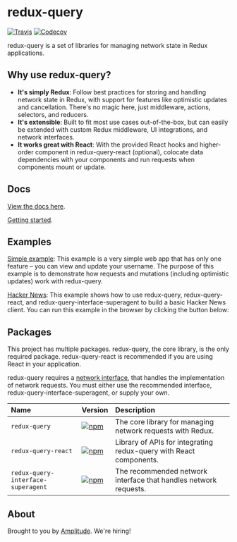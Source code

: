 # redux-query

[![Travis](https://img.shields.io/travis/amplitude/redux-query.svg?style=flat-square)](https://travis-ci.org/amplitude/redux-query)
[![Codecov](https://img.shields.io/codecov/c/github/amplitude/redux-query.svg?style=flat-square)](https://codecov.io/gh/amplitude/redux-query)

redux-query is a set of libraries for managing network state in Redux applications.

## Why use redux-query?

- **It's simply Redux**: Follow best practices for storing and handling network state in Redux, with support for features like optimistic updates and cancellation. There's no magic here, just middleware, actions, selectors, and reducers.
- **It's extensible**: Built to fit most use cases out-of-the-box, but can easily be extended with custom Redux middleware, UI integrations, and network interfaces.
- **It works great with React**: With the provided React hooks and higher-order component in redux-query-react (optional), colocate data dependencies with your components and run requests when components mount or update.

## Docs

[View the docs here](https://amplitude.github.io/redux-query).

[Getting started](https://amplitude.github.io/redux-query/getting-started).

## Examples

[Simple example](https://amplitude.github.io/redux-query/examples/simple): This example is a very simple web app that has only one feature – you can view and update your username. The purpose of this example is to demonstrate how requests and mutations (including optimistic updates) work with redux-query.

[Hacker News](https://amplitude.github.io/redux-query/examples/hacker-news): This example shows how to use redux-query, redux-query-react, and redux-query-interface-superagent to build a basic Hacker News client. You can run this example in the browser by clicking the button below:

## Packages

This project has multiple packages. redux-query, the core library, is the only required package. redux-query-react is recommended if you are using React in your application.

redux-query requires a [network interface](https://amplitude.github.io/redux-query/network-interfaces), that handles the implementation of network requests. You must either use the recommended interface, redux-query-interface-superagent, or supply your own.

| Name                               | Version                                                                                                                                                       | Description                                                        |
| :--------------------------------- | :------------------------------------------------------------------------------------------------------------------------------------------------------------ | :----------------------------------------------------------------- |
| `redux-query`                      | [![npm](https://img.shields.io/npm/v/redux-query.svg?style=flat-square)](https://www.npmjs.com/package/redux-query)                                           | The core library for managing network requests with Redux.         |
| `redux-query-react`                | [![npm](https://img.shields.io/npm/v/redux-query-react.svg?style=flat-square)](https://www.npmjs.com/package/redux-query-react)                               | Library of APIs for integrating redux-query with React components. |
| `redux-query-interface-superagent` | [![npm](https://img.shields.io/npm/v/redux-query-interface-superagent.svg?style=flat-square)](https://www.npmjs.com/package/redux-query-interface-superagent) | The recommended network interface that handles network requests.   |

## About

Brought to you by [Amplitude](https://amplitude.com/engineering). We're hiring!
